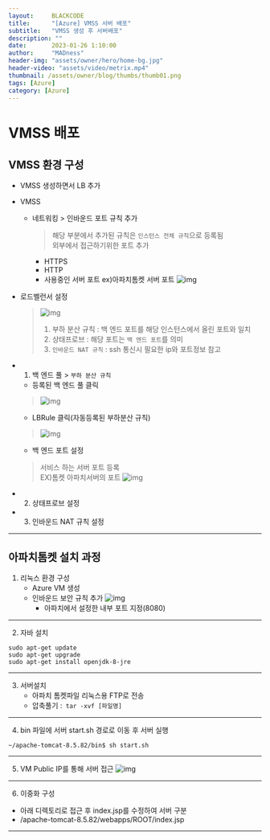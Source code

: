 ```yaml
---
layout:     BLACKCODE
title:      "[Azure] VMSS 서버 배포"
subtitle:   "VMSS 생성 후 서버배포"
description: ""
date:       2023-01-26 1:10:00
author:     "MADness"
header-img: "assets/owner/hero/home-bg.jpg"
header-video: "assets/video/metrix.mp4"
thumbnail: /assets/owner/blog/thumbs/thumb01.png
tags: [Azure]
category: [Azure]
---
```


# VMSS 배포

## VMSS 환경 구성
* VMSS 생성하면서 LB 추가
- VMSS 
    - 네트워킹 > 인바운드 포트 규칙 추가
        > 해당 부분에서 추가된 규칙은 `인스턴스 전체 규칙`으로 등록됨   
        > 외부에서 접근하기위한 포트 추가
        - HTTPS
        - HTTP
        - 사용중인 서버 포트 ex)아파치톰켓 서버 포트
        ![img](/assets/category/Azure/2023/02/02/vmss-01.PNG)

- 로드벨런서 설정
    > ![img](/assets/category/Azure/2023/02/02/lb-01.PNG)
    > 1. 부하 분산 규칙 : 백 엔드 포트를 해당 인스턴스에서 올린 포트와 일치   
    > 2. 상태프로브 : 해당 포트는 `백 엔드 포트`를 의미    
    > 3. `인바운드 NAT 규칙` : ssh 통신시 필요한 ip와 포트정보 참고    

- 1. 백 엔드 풀 > `부하 분산 규칙`
    - 등록된 백 엔드 풀 클릭
    > ![img](/assets/category/Azure/2023/02/02/lb-02.PNG)
    - LBRule 클릭(자동등록된 부하분산 규칙)
    > ![img](/assets/category/Azure/2023/02/02/lb-03.PNG)
    - 백 엔드 포트 설정
    > 서비스 하는 서버 포트 등록    
    > EX)톰켓 아파치서버의 포트
    ![img](/assets/category/Azure/2023/02/02/lb-04.PNG)

- 2. 상태프로브 설정
- 3. 인바운드 NAT 규칙 설정
    
---
## 아파치톰켓 설치 과정
1. 리눅스 환경 구성
    - Azure VM 생성
    - 인바운드 보안 규칙 추가
    ![img](/assets/category/java/2023/02/02-01.PNG)
        - 아파치에서 설정한 내부 포트 지정(8080)

---

2. 자바 설치
```
sudo apt-get update
sudo apt-get upgrade
sudo apt-get install openjdk-8-jre
```

---

3. 서버설치
    - 아파치 톰켓파일 리눅스용 FTP로 전송
    - 압축풀기 :` tar -xvf [파일명]`

---

4. bin 파일에 서버 start.sh 경로로 이동 후 서버 실행
```
~/apache-tomcat-8.5.82/bin$ sh start.sh
```

---

5. VM Public IP를 통해 서버 접근
![img](/assets/category/java/2023/02/02-02.PNG)

---

6. 이중화 구성
- 아래 디렉토리로 접근 후 index.jsp를 수정하여 서버 구분
- /apache-tomcat-8.5.82/webapps/ROOT/index.jsp

---



